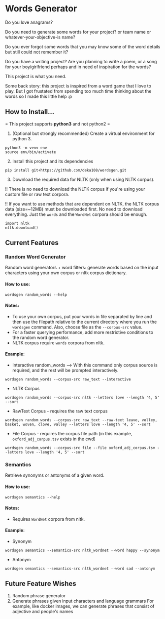 # Words Generator
Do you love anagrams?

Do you need to generate some words for your project? or team name or whatever-your-objective-is name?

Do you ever forgot some words that you may know some of the word details but still could not remember it?

Do you have a writing project? Are you planning to write a poem, or a song for your boy/girlfriend perhaps and in need of inspiration for the words?

This project is what you need.

Some back story: this project is inspired from a word game that I love to play. But I got frustated from spending too much time thinking about the words so I made this little help :p

## How to Install...
= This project supports **python3** and not python2 =

1. (Optional but strongly recommended) Create a virtual environment for python 3.
```
python3 -m venv env
source env/bin/activate
```
2. Install this project and its dependencies
```
pip install git+https://github.com/deka108/wordsgen.git
```

3. Download the required data for NLTK (only when using NLTK corpus).

!! There is no need to download the NLTK corpus if you're using your custom file or raw text corpora.

!! If you want to use methods that are dependent on NLTK, the NLTK corpus data (size=~12MB) must be downloaded first. No need to download everything. Just the `words` and the `WordNet` corpora should be enough. 

```
import nltk
nltk.download()
```

## Current Features
### Random Word Generator
Random word generators + word filters: generate words based on the input characters using your own corpus or nltk corpus dictionary.

#### How to use: 
```
wordsgen random_words --help
```

#### Notes: 
- To use your own corpus, put your words in file separated by line and then use the filepath relative to the current directory where you run the `wordsgen` command. Also, choose file as the `--corpus-src` value.
- For a faster querying performance, add more restrictive conditions to the random word generator.
- NLTK corpus require `words` corpora from nltk.


#### Example:
- Interactive random_words --> With this command only corpus source is required, and the rest will be prompted interactively.
```
wordsgen random_words --corpus-src raw_text --interactive
```
- NLTK Corpus
```
wordsgen random_words --corpus-src nltk --letters love --length '4, 5' --sort
```
- RawText Corpus - requires the raw text corpus
```
wordsgen random_words --corpus-src raw_text --raw-text leave, volley, basket, woven, clove, valley --letters love --length '4, 5' --sort
```
- File Corpus - requires the corpus file path (in this example, `oxford_adj_corpus.tsv` exists in the cwd)
```
wordsgen random_words --corpus-src file --file oxford_adj_corpus.tsv --letters love --length '4, 5' --sort
```

### Semantics
Retrieve synonyms or antonyms of a given word.

#### How to use: 
```wordsgen semantics --help```

#### Notes: 
- Requires `WordNet` corpora from nltk.

#### Example:
- Synonym
```
wordsgen semantics --semantics-src nltk_wordnet --word happy --synonym
```
- Antonym
```
wordsgen semantics --semantics-src nltk_wordnet --word sad --antonym
```

## Future Feature Wishes
1. Random phrase generator
2. Generate phrases given input characters and language grammars
    For example, like docker images, we can generate phrases that consist of adjective and people's names

